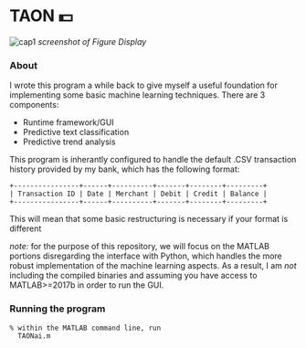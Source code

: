 # TAON :dollar:

![cap1](https://user-images.githubusercontent.com/46664545/56477849-038df980-6478-11e9-9593-ac5e58fe58f0.png)
*screenshot of Figure Display*

### About
I wrote this program a while back to give myself a useful foundation for implementing some basic machine learning techniques.
There are 3 components:
- Runtime framework/GUI
- Predictive text classification
- Predictive trend analysis

This program is inherantly configured to handle the default .CSV transaction history provided by my bank, which has the following format:
```
+----------------+------+----------+-------+--------+---------+
| Transaction ID | Date | Merchant | Debit | Credit | Balance |
+----------------+------+----------+-------+--------+---------+
```
This will mean that some basic restructuring is necessary if your format is different

*note:* for the purpose of this repository, we will focus on the MATLAB portions disregarding the interface with Python, which handles the more robust implementation of the machine learning aspects. As a result, I am *not* including the compiled binaries and assuming you have access to MATLAB>=2017b in order to run the GUI.

### Running the program
```
% within the MATLAB command line, run
  TAONai.m
```
